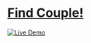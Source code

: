# [Find Couple!](https://romanchuchev.github.io/find_couple/)

[![Live Demo](./screenshot.png)](https://romanchuchev.github.io/find_couple/)

